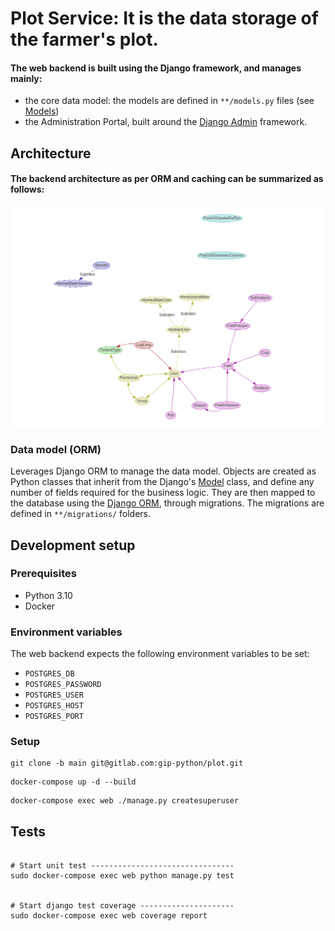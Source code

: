 # Plot Service: It is the data storage of the farmer's plot.

#### The web backend is built using the Django framework, and manages mainly:

- the core data model: the models are defined in `**/models.py` files (see [Models](https://docs.djangoproject.com/en/4.0/topics/db/models/))
- the Administration Portal, built around the [Django Admin](https://docs.djangoproject.com/en/4.0/ref/contrib/admin/) framework.


## Architecture
#### The backend architecture as per ORM and caching can be summarized as follows:
![img.png](img.png)

### Data model (ORM)
Leverages Django ORM to manage the data model. Objects are created as Python classes that inherit from the Django's [Model](https://docs.djangoproject.com/en/3.2/ref/models/base/#model-inheritance) class, and define any number of fields required for the business logic. They are then mapped to the database using the [Django ORM](https://docs.djangoproject.com/en/3.2/topics/db/models/#model-api), through migrations. The migrations are defined in `**/migrations/` folders.

## Development setup
### Prerequisites

- Python 3.10
- Docker

### Environment variables

The web backend expects the following environment variables to be set:
- `POSTGRES_DB`
- `POSTGRES_PASSWORD`
- `POSTGRES_USER`
- `POSTGRES_HOST`
- `POSTGRES_PORT`


### Setup

```
git clone -b main git@gitlab.com:gip-python/plot.git
```

```
docker-compose up -d --build
```

```
docker-compose exec web ./manage.py createsuperuser
```

## Tests
```

# Start unit test --------------------------------
sudo docker-compose exec web python manage.py test


# Start django test coverage ---------------------
sudo docker-compose exec web coverage report

```